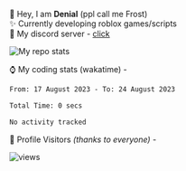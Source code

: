 🤚 Hey, I am **Denial** (ppl call me Frost)  
✨ Currently developing roblox games/scripts  
💎  My discord server - [click](https://dsc.gg/mcdonaldswifi)

<img alt="My repo stats" src="https://github-readme-stats.vercel.app/api?username=FrostX-Official&show_icons=true&theme=radical">

⌚ My coding stats (wakatime) -

<!--START_SECTION:waka-->

```txt
From: 17 August 2023 - To: 24 August 2023

Total Time: 0 secs

No activity tracked
```

<!--END_SECTION:waka-->

🧥 Profile Visitors *(thanks to everyone)* -  
  
<!--![visitors](https://visitor-badge.glitch.me/badge?page_id=FrostX-Official.FrostX-Official)-->
![views](https://komarev.com/ghpvc/?username=FrostX-Official&color=blueviolet&style=flat-square&label=sussy+viewers)
